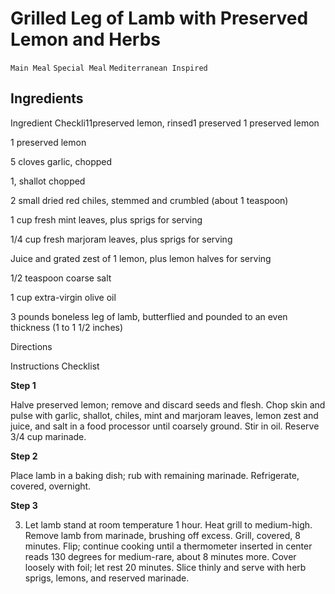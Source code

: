 # Grilled Leg of Lamb with Preserved Lemon and Herbs

`Main Meal` `Special Meal` `Mediterranean Inspired`

## Ingredients

Ingredient Checkli11preserved lemon, rinsed1 preserved 1 preserved lemon

1 preserved lemon

5 cloves garlic, chopped

1, shallot chopped

2 small dried red chiles, stemmed and crumbled (about 1 teaspoon)

1 cup fresh mint leaves, plus sprigs for serving

1/4 cup fresh marjoram leaves, plus sprigs for serving

Juice and grated zest of 1 lemon, plus lemon halves for serving

1/2 teaspoon coarse salt

1 cup extra-virgin olive oil

3 pounds boneless leg of lamb, butterflied and pounded to an even thickness (1 to 1 1/2 inches)

Directions

Instructions Checklist

**Step 1**

Halve preserved lemon; remove and discard seeds and flesh. Chop skin and pulse with garlic, shallot, chiles, mint and marjoram leaves, lemon zest and juice, and salt in a food processor until coarsely ground. Stir in oil. Reserve 3/4 cup marinade.

**Step 2**

Place lamb in a baking dish; rub with remaining marinade. Refrigerate, covered, overnight.

**Step 3**

3. Let lamb stand at room temperature 1 hour. Heat grill to medium-high. Remove lamb from marinade, brushing off excess. Grill, covered, 8 minutes. Flip; continue cooking until a thermometer inserted in center reads 130 degrees for medium-rare, about 8 minutes more. Cover loosely with foil; let rest 20 minutes. Slice thinly and serve with herb sprigs, lemons, and reserved marinade.
